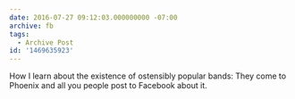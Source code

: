 ```yaml
---
date: 2016-07-27 09:12:03.000000000 -07:00
archive: fb
tags: 
  - Archive Post
id: '1469635923'
---
```


How I learn about the existence of ostensibly popular bands: They come to Phoenix and all you people post to Facebook about it.

